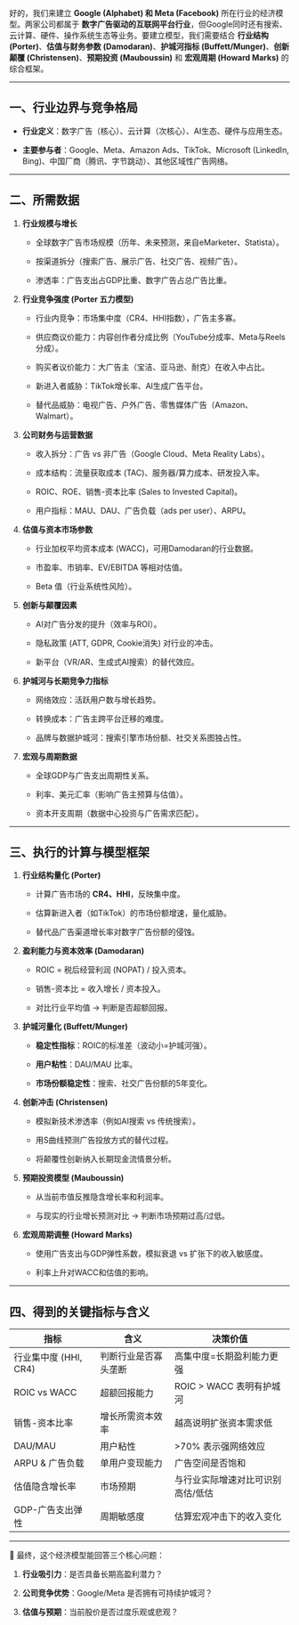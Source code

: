 好的，我们来建立 **Google (Alphabet) 和 Meta (Facebook)** 所在行业的经济模型。两家公司都属于 **数字广告驱动的互联网平台行业**，但Google同时还有搜索、云计算、硬件、操作系统生态等业务。要建立模型，我们需要结合 **行业结构 (Porter)**、**估值与财务参数 (Damodaran)**、**护城河指标 (Buffett/Munger)**、**创新颠覆 (Christensen)**、**预期投资 (Mauboussin)** 和 **宏观周期 (Howard Marks)** 的综合框架。

---

## 一、行业边界与竞争格局

- **行业定义**：数字广告（核心）、云计算（次核心）、AI生态、硬件与应用生态。
    
- **主要参与者**：Google、Meta、Amazon Ads、TikTok、Microsoft (LinkedIn, Bing)、中国厂商（腾讯、字节跳动）、其他区域性广告网络。
    

---

## 二、所需数据

1. **行业规模与增长**
    
    - 全球数字广告市场规模（历年、未来预测，来自eMarketer、Statista）。
        
    - 按渠道拆分（搜索广告、展示广告、社交广告、视频广告）。
        
    - 渗透率：广告支出占GDP比重、数字广告占总广告比重。
        
2. **行业竞争强度 (Porter 五力模型)**
    
    - 行业内竞争：市场集中度（CR4、HHI指数），广告主多寡。
        
    - 供应商议价能力：内容创作者分成比例（YouTube分成率、Meta与Reels分成）。
        
    - 购买者议价能力：大广告主（宝洁、亚马逊、耐克）在收入中占比。
        
    - 新进入者威胁：TikTok增长率、AI生成广告平台。
        
    - 替代品威胁：电视广告、户外广告、零售媒体广告（Amazon、Walmart）。
        
3. **公司财务与运营数据**
    
    - 收入拆分：广告 vs 非广告（Google Cloud、Meta Reality Labs）。
        
    - 成本结构：流量获取成本 (TAC)、服务器/算力成本、研发投入率。
        
    - ROIC、ROE、销售-资本比率 (Sales to Invested Capital)。
        
    - 用户指标：MAU、DAU、广告负载（ads per user）、ARPU。
        
4. **估值与资本市场参数**
    
    - 行业加权平均资本成本 (WACC)，可用Damodaran的行业数据。
        
    - 市盈率、市销率、EV/EBITDA 等相对估值。
        
    - Beta 值（行业系统性风险）。
        
5. **创新与颠覆因素**
    
    - AI对广告分发的提升（效率与ROI）。
        
    - 隐私政策 (ATT, GDPR, Cookie消失) 对行业的冲击。
        
    - 新平台（VR/AR、生成式AI搜索）的替代效应。
        
6. **护城河与长期竞争力指标**
    
    - 网络效应：活跃用户数与增长趋势。
        
    - 转换成本：广告主跨平台迁移的难度。
        
    - 品牌与数据护城河：搜索引擎市场份额、社交关系图独占性。
        
7. **宏观与周期数据**
    
    - 全球GDP与广告支出周期性关系。
        
    - 利率、美元汇率（影响广告主预算与估值）。
        
    - 资本开支周期（数据中心投资与广告需求匹配）。
        

---

## 三、执行的计算与模型框架

1. **行业结构量化 (Porter)**
    
    - 计算广告市场的 **CR4、HHI**，反映集中度。
        
    - 估算新进入者（如TikTok）的市场份额增速，量化威胁。
        
    - 替代品广告渠道增长率对数字广告份额的侵蚀。
        
2. **盈利能力与资本效率 (Damodaran)**
    
    - ROIC = 税后经营利润 (NOPAT) / 投入资本。
        
    - 销售-资本比 = 收入增长 / 资本投入。
        
    - 对比行业平均值 → 判断是否超额回报。
        
3. **护城河量化 (Buffett/Munger)**
    
    - **稳定性指标**：ROIC的标准差（波动小=护城河强）。
        
    - **用户粘性**：DAU/MAU 比率。
        
    - **市场份额稳定性**：搜索、社交广告份额的5年变化。
        
4. **创新冲击 (Christensen)**
    
    - 模拟新技术渗透率（例如AI搜索 vs 传统搜索）。
        
    - 用S曲线预测广告投放方式的替代过程。
        
    - 将颠覆性创新纳入长期现金流情景分析。
        
5. **预期投资模型 (Mauboussin)**
    
    - 从当前市值反推隐含增长率和利润率。
        
    - 与现实的行业增长预测对比 → 判断市场预期过高/过低。
        
6. **宏观周期调整 (Howard Marks)**
    
    - 使用广告支出与GDP弹性系数，模拟衰退 vs 扩张下的收入敏感度。
        
    - 利率上升对WACC和估值的影响。
        

---

## 四、得到的关键指标与含义

|指标|含义|决策价值|
|---|---|---|
|行业集中度 (HHI, CR4)|判断行业是否寡头垄断|高集中度=长期盈利能力更强|
|ROIC vs WACC|超额回报能力|ROIC > WACC 表明有护城河|
|销售-资本比率|增长所需资本效率|越高说明扩张资本需求低|
|DAU/MAU|用户粘性|>70% 表示强网络效应|
|ARPU & 广告负载|单用户变现能力|广告空间是否饱和|
|估值隐含增长率|市场预期|与行业实际增速对比可识别高估/低估|
|GDP-广告支出弹性|周期敏感度|估算宏观冲击下的收入变化|

---

📌 最终，这个经济模型能回答三个核心问题：

1. **行业吸引力**：是否具备长期高盈利潜力？
    
2. **公司竞争优势**：Google/Meta 是否拥有可持续护城河？
    
3. **估值与预期**：当前股价是否过度乐观或悲观？
    
